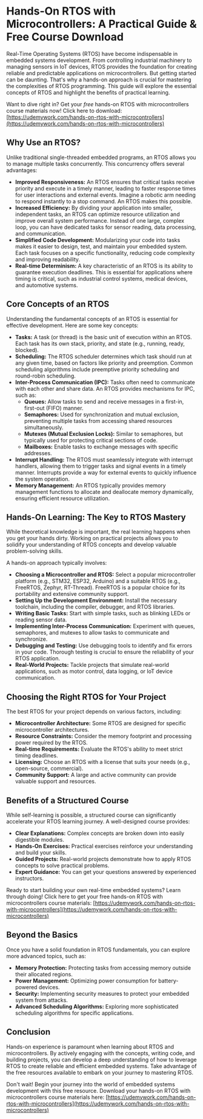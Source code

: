 # Hands-On RTOS with Microcontrollers: A Practical Guide & Free Course Download

Real-Time Operating Systems (RTOS) have become indispensable in embedded systems development. From controlling industrial machinery to managing sensors in IoT devices, RTOS provides the foundation for creating reliable and predictable applications on microcontrollers. But getting started can be daunting.  That's why a hands-on approach is crucial for mastering the complexities of RTOS programming. This guide will explore the essential concepts of RTOS and highlight the benefits of practical learning.

Want to dive right in? Get your *free* hands-on RTOS with microcontrollers course materials now!  Click here to download: [https://udemywork.com/hands-on-rtos-with-microcontrollers](https://udemywork.com/hands-on-rtos-with-microcontrollers)
## Why Use an RTOS?

Unlike traditional single-threaded embedded programs, an RTOS allows you to manage multiple tasks concurrently.  This concurrency offers several advantages:

*   **Improved Responsiveness:** An RTOS ensures that critical tasks receive priority and execute in a timely manner, leading to faster response times for user interactions and external events. Imagine a robotic arm needing to respond instantly to a stop command. An RTOS makes this possible.
*   **Increased Efficiency:** By dividing your application into smaller, independent tasks, an RTOS can optimize resource utilization and improve overall system performance. Instead of one large, complex loop, you can have dedicated tasks for sensor reading, data processing, and communication.
*   **Simplified Code Development:**  Modularizing your code into tasks makes it easier to design, test, and maintain your embedded system. Each task focuses on a specific functionality, reducing code complexity and improving readability.
*   **Real-time Determinism:**  A key characteristic of an RTOS is its ability to guarantee execution deadlines.  This is essential for applications where timing is critical, such as industrial control systems, medical devices, and automotive systems.

## Core Concepts of an RTOS

Understanding the fundamental concepts of an RTOS is essential for effective development. Here are some key concepts:

*   **Tasks:**  A task (or thread) is the basic unit of execution within an RTOS.  Each task has its own stack, priority, and state (e.g., running, ready, blocked).
*   **Scheduling:** The RTOS scheduler determines which task should run at any given time, based on factors like priority and preemption.  Common scheduling algorithms include preemptive priority scheduling and round-robin scheduling.
*   **Inter-Process Communication (IPC):** Tasks often need to communicate with each other and share data.  An RTOS provides mechanisms for IPC, such as:
    *   **Queues:** Allow tasks to send and receive messages in a first-in, first-out (FIFO) manner.
    *   **Semaphores:** Used for synchronization and mutual exclusion, preventing multiple tasks from accessing shared resources simultaneously.
    *   **Mutexes (Mutual Exclusion Locks):** Similar to semaphores, but typically used for protecting critical sections of code.
    *   **Mailboxes:** Enable tasks to exchange messages with specific addresses.
*   **Interrupt Handling:**  The RTOS must seamlessly integrate with interrupt handlers, allowing them to trigger tasks and signal events in a timely manner. Interrupts provide a way for external events to quickly influence the system operation.
*   **Memory Management:**  An RTOS typically provides memory management functions to allocate and deallocate memory dynamically, ensuring efficient resource utilization.

##  Hands-On Learning:  The Key to RTOS Mastery

While theoretical knowledge is important, the real learning happens when you get your hands dirty. Working on practical projects allows you to solidify your understanding of RTOS concepts and develop valuable problem-solving skills.

A hands-on approach typically involves:

*   **Choosing a Microcontroller and RTOS:** Select a popular microcontroller platform (e.g., STM32, ESP32, Arduino) and a suitable RTOS (e.g., FreeRTOS, Zephyr, RT-Thread). FreeRTOS is a popular choice for its portability and extensive community support.
*   **Setting Up the Development Environment:** Install the necessary toolchain, including the compiler, debugger, and RTOS libraries.
*   **Writing Basic Tasks:** Start with simple tasks, such as blinking LEDs or reading sensor data.
*   **Implementing Inter-Process Communication:** Experiment with queues, semaphores, and mutexes to allow tasks to communicate and synchronize.
*   **Debugging and Testing:** Use debugging tools to identify and fix errors in your code.  Thorough testing is crucial to ensure the reliability of your RTOS application.
*   **Real-World Projects:**  Tackle projects that simulate real-world applications, such as motor control, data logging, or IoT device communication.

## Choosing the Right RTOS for Your Project

The best RTOS for your project depends on various factors, including:

*   **Microcontroller Architecture:** Some RTOS are designed for specific microcontroller architectures.
*   **Resource Constraints:**  Consider the memory footprint and processing power required by the RTOS.
*   **Real-time Requirements:**  Evaluate the RTOS's ability to meet strict timing deadlines.
*   **Licensing:**  Choose an RTOS with a license that suits your needs (e.g., open-source, commercial).
*   **Community Support:**  A large and active community can provide valuable support and resources.

## Benefits of a Structured Course

While self-learning is possible, a structured course can significantly accelerate your RTOS learning journey. A well-designed course provides:

*   **Clear Explanations:**  Complex concepts are broken down into easily digestible modules.
*   **Hands-On Exercises:**  Practical exercises reinforce your understanding and build your skills.
*   **Guided Projects:**  Real-world projects demonstrate how to apply RTOS concepts to solve practical problems.
*   **Expert Guidance:**  You can get your questions answered by experienced instructors.

Ready to start building your own real-time embedded systems? Learn through doing! Click here to get your free hands-on RTOS with microcontrollers course materials: [https://udemywork.com/hands-on-rtos-with-microcontrollers](https://udemywork.com/hands-on-rtos-with-microcontrollers)

##  Beyond the Basics

Once you have a solid foundation in RTOS fundamentals, you can explore more advanced topics, such as:

*   **Memory Protection:**  Protecting tasks from accessing memory outside their allocated regions.
*   **Power Management:**  Optimizing power consumption for battery-powered devices.
*   **Security:**  Implementing security measures to protect your embedded system from attacks.
*   **Advanced Scheduling Algorithms:**  Exploring more sophisticated scheduling algorithms for specific applications.

## Conclusion

Hands-on experience is paramount when learning about RTOS and microcontrollers. By actively engaging with the concepts, writing code, and building projects, you can develop a deep understanding of how to leverage RTOS to create reliable and efficient embedded systems. Take advantage of the free resources available to embark on your journey to mastering RTOS.

Don't wait! Begin your journey into the world of embedded systems development with this free resource. Download your hands-on RTOS with microcontrollers course materials here: [https://udemywork.com/hands-on-rtos-with-microcontrollers](https://udemywork.com/hands-on-rtos-with-microcontrollers)
